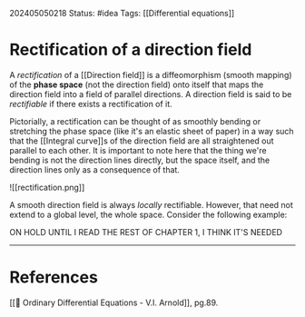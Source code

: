202405050218
Status: #idea
Tags: [[Differential equations]]

# Rectification of a direction field

A *rectification* of a [[Direction field]] is a diffeomorphism (smooth mapping) of the **phase space** (not the direction field) onto itself that maps the direction field into a field of parallel directions. A direction field is said to be *rectifiable* if there exists a rectification of it.

Pictorially, a rectification can be thought of as smoothly bending or stretching the phase space (like it's an elastic sheet of paper) in a way such that the [[Integral curve]]s of the direction field are all straightened out parallel to each other. It is important to note here that the thing we're bending is not the direction lines directly, but the space itself, and the direction lines only as a consequence of that.

![[rectification.png]]

A smooth direction field is always *locally* rectifiable. However, that need not extend to a global level, the whole space. Consider the following example:

ON HOLD UNTIL I READ THE REST OF CHAPTER 1, I THINK IT'S NEEDED

___
# References
[[📕 Ordinary Differential Equations - V.I. Arnold]], pg.89.